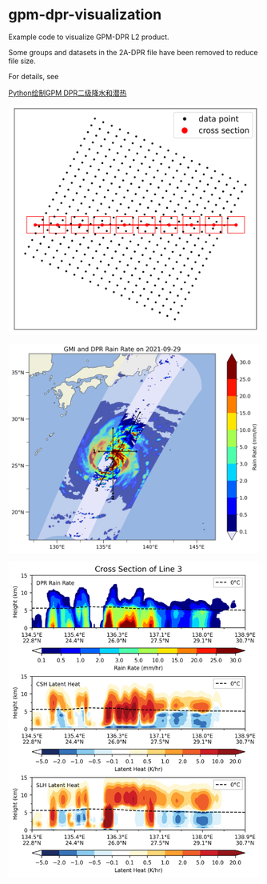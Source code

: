 # gpm-dpr-visualization

Example code to visualize GPM-DPR L2 product.

Some groups and datasets in the 2A-DPR file have been removed to reduce file size.

For details, see

[Python绘制GPM DPR二级降水和潜热](http://bbs.06climate.com/forum.php?mod=viewthread&tid=102688)

![diagram](./fig/diagram.png)

![precipitation](./fig/precipitation.png)

![cross_section_03](./fig/cross_section_03.png)
